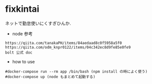 # fixkintai
ネットで勤怠使いにくすぎひんか.

- node 参考
```
https://qiita.com/tanakaPH/items/84aedaad8c0f5958a5f0
https://qiita.com/odm_knpr0122/items/04c342ec8d9fe85e0fe9
bolt 公式 doc
```

- how to use
```
#docker-compose run --rm app /bin/bash (npm install の時によく使う)
#docker-compose up (node もまとめて起動する)
```